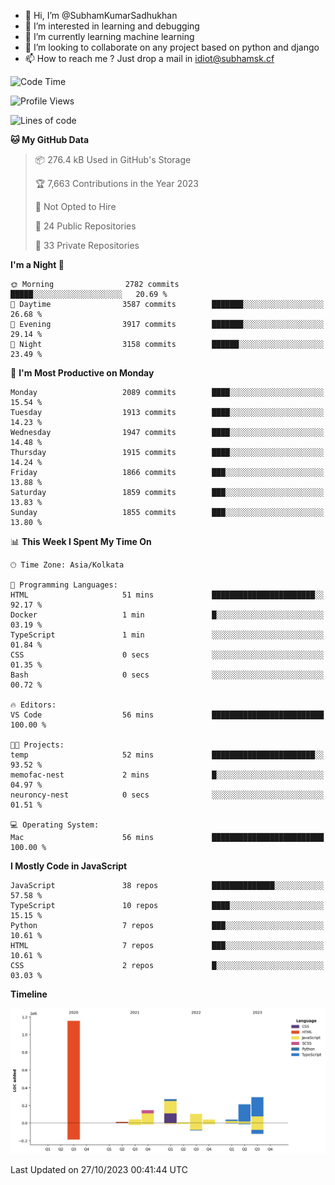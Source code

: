 - 👋 Hi, I’m @SubhamKumarSadhukhan
- 👀 I’m interested in learning and debugging
- 🌱 I’m currently learning machine learning
- 💞️ I’m looking to collaborate on any project based on python and django
- 📫 How to reach me ?
      Just drop a mail in idiot@subhamsk.cf

<!---
SubhamKumarSadhukhan/SubhamKumarSadhukhan is a ✨ special ✨ repository because its `README.md` (this file) appears on your GitHub profile.
You can click the Preview link to take a look at your changes.
--->


<!--START_SECTION:waka-->
![Code Time](http://img.shields.io/badge/Code%20Time-1%2C598%20hrs%2042%20mins-blue)

![Profile Views](http://img.shields.io/badge/Profile%20Views-1-blue)

![Lines of code](https://img.shields.io/badge/From%20Hello%20World%20I%27ve%20Written-2.3%20million%20lines%20of%20code-blue)

**🐱 My GitHub Data** 

> 📦 276.4 kB Used in GitHub's Storage 
 > 
> 🏆 7,663 Contributions in the Year 2023
 > 
> 🚫 Not Opted to Hire
 > 
> 📜 24 Public Repositories 
 > 
> 🔑 33 Private Repositories 
 > 
**I'm a Night 🦉** 

```text
🌞 Morning                2782 commits        █████░░░░░░░░░░░░░░░░░░░░   20.69 % 
🌆 Daytime                3587 commits        ███████░░░░░░░░░░░░░░░░░░   26.68 % 
🌃 Evening                3917 commits        ███████░░░░░░░░░░░░░░░░░░   29.14 % 
🌙 Night                  3158 commits        ██████░░░░░░░░░░░░░░░░░░░   23.49 % 
```
📅 **I'm Most Productive on Monday** 

```text
Monday                   2089 commits        ████░░░░░░░░░░░░░░░░░░░░░   15.54 % 
Tuesday                  1913 commits        ████░░░░░░░░░░░░░░░░░░░░░   14.23 % 
Wednesday                1947 commits        ████░░░░░░░░░░░░░░░░░░░░░   14.48 % 
Thursday                 1915 commits        ████░░░░░░░░░░░░░░░░░░░░░   14.24 % 
Friday                   1866 commits        ███░░░░░░░░░░░░░░░░░░░░░░   13.88 % 
Saturday                 1859 commits        ███░░░░░░░░░░░░░░░░░░░░░░   13.83 % 
Sunday                   1855 commits        ███░░░░░░░░░░░░░░░░░░░░░░   13.80 % 
```


📊 **This Week I Spent My Time On** 

```text
🕑︎ Time Zone: Asia/Kolkata

💬 Programming Languages: 
HTML                     51 mins             ███████████████████████░░   92.17 % 
Docker                   1 min               █░░░░░░░░░░░░░░░░░░░░░░░░   03.19 % 
TypeScript               1 min               ░░░░░░░░░░░░░░░░░░░░░░░░░   01.84 % 
CSS                      0 secs              ░░░░░░░░░░░░░░░░░░░░░░░░░   01.35 % 
Bash                     0 secs              ░░░░░░░░░░░░░░░░░░░░░░░░░   00.72 % 

🔥 Editors: 
VS Code                  56 mins             █████████████████████████   100.00 % 

🐱‍💻 Projects: 
temp                     52 mins             ███████████████████████░░   93.52 % 
memofac-nest             2 mins              █░░░░░░░░░░░░░░░░░░░░░░░░   04.97 % 
neuroncy-nest            0 secs              ░░░░░░░░░░░░░░░░░░░░░░░░░   01.51 % 

💻 Operating System: 
Mac                      56 mins             █████████████████████████   100.00 % 
```

**I Mostly Code in JavaScript** 

```text
JavaScript               38 repos            ██████████████░░░░░░░░░░░   57.58 % 
TypeScript               10 repos            ████░░░░░░░░░░░░░░░░░░░░░   15.15 % 
Python                   7 repos             ███░░░░░░░░░░░░░░░░░░░░░░   10.61 % 
HTML                     7 repos             ███░░░░░░░░░░░░░░░░░░░░░░   10.61 % 
CSS                      2 repos             █░░░░░░░░░░░░░░░░░░░░░░░░   03.03 % 
```



**Timeline**

![Lines of Code chart](https://raw.githubusercontent.com/SubhamKumarSadhukhan/SubhamKumarSadhukhan/main/assets/bar_graph.png)


 Last Updated on 27/10/2023 00:41:44 UTC
<!--END_SECTION:waka-->
